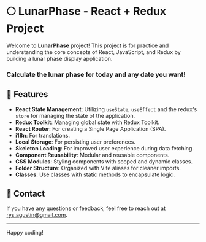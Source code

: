 # 🌕 LunarPhase - React + Redux Project

Welcome to **LunarPhase** project! This project is for practice and understanding the core concepts of React, JavaScript, and Redux by building a lunar phase display application. 

### Calculate the lunar phase for today and any date you want!

## 🚀 Features

- **React State Management**: Utilizing `useState`, `useEffect` and the redux's `store` for managing the state of the application.
- **Redux Toolkit**: Managing global state with Redux Toolkit.
- **React Router**: For creating a Single Page Application (SPA).
- **i18n**: For translations.
- **Local Storage**: For persisting user preferences.
- **Skeleton Loading**: For improved user experience during data fetching.
- **Component Reusability**: Modular and reusable components.
- **CSS Modules**: Styling components with scoped and dynamic classes.
- **Folder Structure**: Organized with Vite aliases for cleaner imports.
- **Classes**: Use classes with static methods to encapsulate logic.

## 📧 Contact

If you have any questions or feedback, feel free to reach out at [rys.agustin@gmail.com](mailto:rys.agustin@gmail.com).

---

Happy coding!
